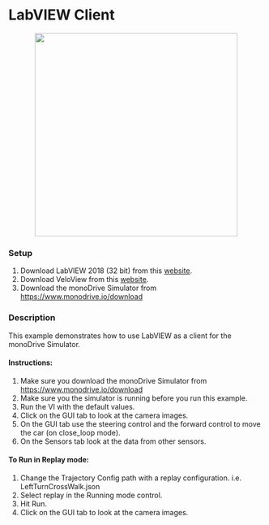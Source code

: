 # LabVIEW Client
<p align="center">
<img src="https://github.com/monoDriveIO/client/raw/master/WikiPhotos/LV_client/main.jpg" 
width="400"  />
</p>


### Setup
1. Download LabVIEW 2018 (32 bit) from this [website](http://www.ni.com/download/labview-development-system-2018/7406/en/).
2. Download VeloView from this [website](https://www.paraview.org/download/).
3. Download the monoDrive Simulator from https://www.monodrive.io/download

### Description 

This example demonstrates how to use LabVIEW as a client for the monoDrive Simulator.

#### Instructions:

1. Make sure you download the monoDrive Simulator from https://www.monodrive.io/download
2. Make sure you the simulator is running before you run this example.
3. Run the VI with the default values.
4. Click on the GUI tab to look at the camera images.
5. On the GUI tab use the steering control and the forward control to move the car (on close_loop mode).
6. On the Sensors tab look at the data from other sensors.

#### To Run in Replay mode:

1. Change the Trajectory Config path with a replay configuration. i.e. LeftTurnCrossWalk.json 
2. Select replay in the Running mode control.
3. Hit Run.
4. Click on the GUI tab to look at the camera images.



